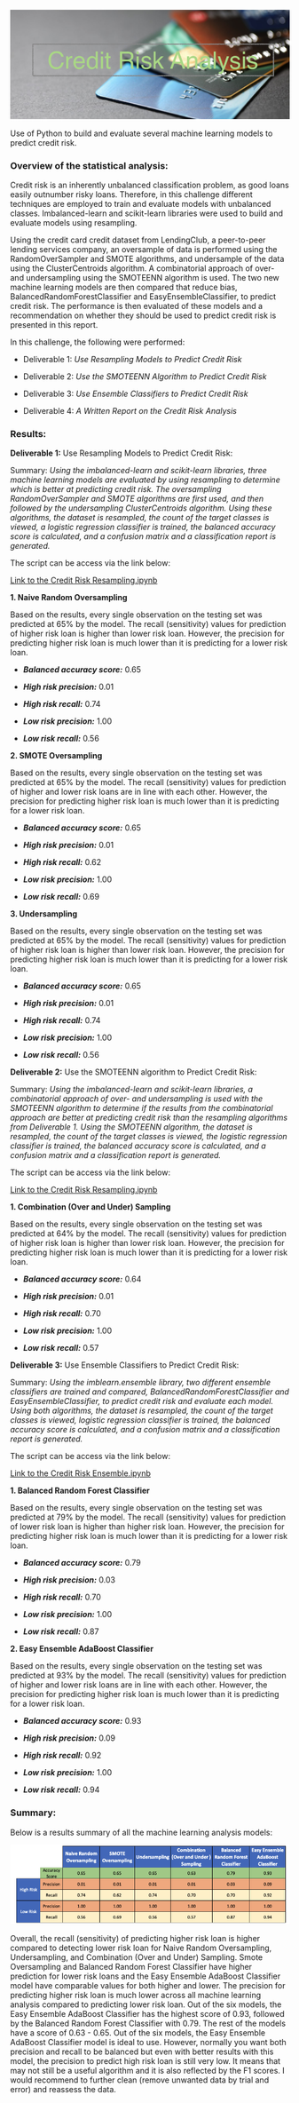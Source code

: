 ![](./Pictures/pic1.png)

Use of Python to build and evaluate several machine learning models to predict credit risk.

### Overview of the statistical analysis:

Credit risk is an inherently unbalanced classification problem, as good loans easily outnumber risky loans. Therefore, in this challenge different techniques are employed to train and evaluate models with unbalanced classes. Imbalanced-learn and scikit-learn libraries were used to build and evaluate models using resampling.

Using the credit card credit dataset from LendingClub, a peer-to-peer lending services company, an oversample of data is performed using the RandomOverSampler and SMOTE algorithms, and undersample of the data using the ClusterCentroids algorithm. A combinatorial approach of over- and undersampling using the SMOTEENN algorithm is used. The two new machine learning models are then compared that reduce bias, BalancedRandomForestClassifier and EasyEnsembleClassifier, to predict credit risk. The performance is then evaluated of these models and a recommendation on whether they should be used to predict credit risk is presented in this report.

In this challenge, the following were performed:

- Deliverable 1: *Use Resampling Models to Predict Credit Risk*

- Deliverable 2: *Use the SMOTEENN Algorithm to Predict Credit Risk*

- Deliverable 3: *Use Ensemble Classifiers to Predict Credit Risk*

- Deliverable 4: *A Written Report on the Credit Risk Analysis*

### Results:

**Deliverable 1:** Use Resampling Models to Predict Credit Risk:

Summary: *Using the imbalanced-learn and scikit-learn libraries, three machine learning models are evaluated by using resampling to determine which is better at predicting credit risk. The oversampling RandomOverSampler and SMOTE algorithms are first used, and then followed by the undersampling ClusterCentroids algorithm. Using these algorithms, the dataset is resampled, the count of the target classes is viewed, a logistic regression classifier is trained, the balanced accuracy score is calculated, and a confusion matrix and a classification report is generated.* 

The script can be access via the link below:

[Link to the Credit Risk Resampling.ipynb](https://github.com/jsaltmd/Credit_Risk_Analysis/blob/master/credit_risk_resampling.ipynb)

**1. Naive Random Oversampling**

Based on the results, every single observation on the testing set was predicted at 65% by the model. The recall (sensitivity) values for prediction of higher risk loan is higher than lower risk loan. However, the precision for predicting higher risk loan is much lower than it is predicting for a lower risk loan.

- ***Balanced accuracy score:*** 0.65

- ***High risk precision:*** 0.01

- ***High risk recall:*** 0.74

- ***Low risk precision:*** 1.00

- ***Low risk recall:*** 0.56


**2. SMOTE Oversampling**

Based on the results, every single observation on the testing set was predicted at 65% by the model. The recall (sensitivity) values for prediction of higher and lower risk loans are in line with each other. However, the precision for predicting higher risk loan is much lower than it is predicting for a lower risk loan.

- ***Balanced accuracy score:*** 0.65

- ***High risk precision:*** 0.01

- ***High risk recall:*** 0.62

- ***Low risk precision:*** 1.00

- ***Low risk recall:*** 0.69

**3. Undersampling**

Based on the results, every single observation on the testing set was predicted at 65% by the model. The recall (sensitivity) values for prediction of higher risk loan is higher than lower risk loan. However, the precision for predicting higher risk loan is much lower than it is predicting for a lower risk loan.

- ***Balanced accuracy score:*** 0.65

- ***High risk precision:*** 0.01

- ***High risk recall:*** 0.74

- ***Low risk precision:*** 1.00

- ***Low risk recall:*** 0.56

**Deliverable 2:** Use the SMOTEENN algorithm to Predict Credit Risk:

Summary: *Using the imbalanced-learn and scikit-learn libraries, a combinatorial approach of over- and undersampling is used with the SMOTEENN algorithm to determine if the results from the combinatorial approach are better at predicting credit risk than the resampling algorithms from Deliverable 1. Using the SMOTEENN algorithm, the dataset is resampled, the count of the target classes is viewed, the logistic regression classifier is trained, the balanced accuracy score is calculated, and a confusion matrix and a classification report is generated.* 

The script can be access via the link below:

[Link to the Credit Risk Resampling.ipynb](https://github.com/jsaltmd/Credit_Risk_Analysis/blob/master/credit_risk_resampling.ipynb)

**1. Combination (Over and Under) Sampling**

Based on the results, every single observation on the testing set was predicted at 64% by the model. The recall (sensitivity) values for prediction of higher risk loan is higher than lower risk loan. However, the precision for predicting higher risk loan is much lower than it is predicting for a lower risk loan.

- ***Balanced accuracy score:*** 0.64

- ***High risk precision:*** 0.01

- ***High risk recall:*** 0.70

- ***Low risk precision:*** 1.00

- ***Low risk recall:*** 0.57

**Deliverable 3:** Use Ensemble Classifiers to Predict Credit Risk:

Summary: *Using the imblearn.ensemble library, two different ensemble classifiers are trained and compared, BalancedRandomForestClassifier and EasyEnsembleClassifier, to predict credit risk and evaluate each model. Using both algorithms, the dataset is resampled, the count of the target classes is viewed, logistic regression classifier is trained, the balanced accuracy score is calculated, and a confusion matrix and a classification report is generated.* 

The script can be access via the link below:

[Link to the Credit Risk Ensemble.ipynb](https://github.com/jsaltmd/Credit_Risk_Analysis/blob/master/credit_risk_ensemble.ipynb)

**1. Balanced Random Forest Classifier**

Based on the results, every single observation on the testing set was predicted at 79% by the model. The recall (sensitivity) values for prediction of lower risk loan is higher than higher risk loan. However, the precision for predicting higher risk loan is much lower than it is predicting for a lower risk loan.

- ***Balanced accuracy score:*** 0.79

- ***High risk precision:*** 0.03

- ***High risk recall:*** 0.70

- ***Low risk precision:*** 1.00

- ***Low risk recall:*** 0.87


**2. Easy Ensemble AdaBoost Classifier**

Based on the results, every single observation on the testing set was predicted at 93% by the model. The recall (sensitivity) values for prediction of higher and lower risk loans are in line with each other. However, the precision for predicting higher risk loan is much lower than it is predicting for a lower risk loan.

- ***Balanced accuracy score:*** 0.93

- ***High risk precision:*** 0.09

- ***High risk recall:*** 0.92

- ***Low risk precision:*** 1.00

- ***Low risk recall:*** 0.94

### Summary:

Below is a results summary of all the machine learning analysis models: 

![](./Pictures/pic2.png)

Overall, the recall (sensitivity) of predicting higher risk loan is higher compared to detecting lower risk loan for Naive Random Oversampling, Undersampling, and Combination (Over and Under) Sampling. Smote Oversampling and Balanced Random Forest Classifier have higher prediction for lower risk loans and the Easy Ensemble AdaBoost Classifier model have comparable values for both higher and lower. The precision for predicting higher risk loan is much lower across all machine learning analysis compared to predicting lower risk loan. Out of the six models, the Easy Ensemble AdaBoost Classifier has the highest score of 0.93, followed by the Balanced Random Forest Classifier with 0.79. The rest of the models have a score of 0.63 - 0.65. Out of the six models, the Easy Ensemble AdaBoost Classifier model is ideal to use. However, normally you want both precision and recall to be balanced but even with better results with this model, the precision to predict high risk loan is still very low. It means that may not still be a useful algorithm and it is also reflected by the F1 scores. I would recommend to further clean (remove unwanted data by trial and error) and reassess the data.